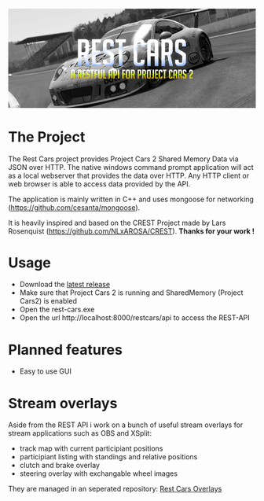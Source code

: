 
![RestCars Logo](/images/header.png)
 
# The Project
The Rest Cars project provides Project Cars 2 Shared Memory Data via JSON over HTTP. The native windows command prompt application will act as a local webserver that provides the data over HTTP. Any HTTP client or web browser is able to access data provided by the API.

The application is mainly written in C++ and uses mongoose for networking (https://github.com/cesanta/mongoose).

It is heavily inspired and based on the CREST Project made by Lars Rosenquist (https://github.com/NLxAROSA/CREST).
__Thanks for your work !__

# Usage

* Download the [latest release](https://github.com/nweiser94/rest-cars/releases/latest)
* Make sure that Project Cars 2 is running and SharedMemory (Project Cars2) is enabled
* Open the rest-cars.exe
* Open the url http://localhost:8000/restcars/api to access the REST-API

# Planned features

* Easy to use GUI



# Stream overlays

Aside from the REST API i work on a bunch of useful stream overlays for stream applications such as OBS and XSplit: 
* track map with current participiant positions
* participiant listing with standings and relative positions
* clutch and brake overlay
* steering overlay with exchangable wheel images

They are managed in an seperated repository: [Rest Cars Overlays](https://github.com/i12bokay/rest-cars-overlays)


